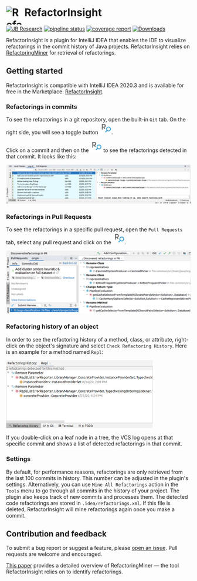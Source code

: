 <h1> <img align="left" width="50" height="50" src="https://s3-eu-west-1.amazonaws.com/public-resources.ml-labs.aws.intellij.net/static/refactor-insight/icon.svg" alt="RefactorInsight Icon"> RefactorInsight </h1>

[![JB Research](https://jb.gg/badges/research-flat-square.svg)](https://research.jetbrains.org/)
[![pipeline status](https://github.com/JetBrains-Research/refactorinsight/workflows/Java%20CI%20with%20Gradle/badge.svg)](https://github.com/JetBrains-Research/refactorinsight/badges/master)
[![coverage report](https://codecov.io/gh/JetBrains-Research/refactorinsight/branch/master/graph/badge.svg)](https://codecov.io/gh/JetBrains-Research/refactorinsight)
[![Downloads](https://img.shields.io/jetbrains/plugin/d/14704-refactorinsight.svg?style=flat-square)](https://plugins.jetbrains.com/plugin/14704-refactorinsight)

RefactorInsight is a plugin for IntelliJ IDEA that enables the IDE to visualize refactorings in the commit history of Java projects. RefactorInsight relies on [RefactoringMiner](https://github.com/tsantalis/RefactoringMiner) for retrieval of refactorings.

## Getting started
RefactorInsight is сompatible with IntelliJ IDEA 2020.3 and is available for free in the Marketplace: [RefactorInsight](https://plugins.jetbrains.com/plugin/14704-refactorinsight).

### Refactorings in commits
To see the refactorings in a git repository, open the built-in `Git` tab. On the right side, you will see a toggle button ![](assets/img/refactorinsight_toggle.svg).

Click on a commit and then on the ![](assets/img/refactorinsight_toggle.svg) to see the refactorings detected in that commit. It looks like this:

<img src="assets/img/refactorinsight_main.png" alt="Example" width="900">

### Refactorings in Pull Requests
To see the refactorings in a specific pull request, open the `Pull Requests` tab, select any pull request and click on the ![](assets/img/refactorinsight_toggle.svg).

<img src="assets/img/refactorinsight_pull_requests.png" alt="PullRequests" width="600">

### Refactoring history of an object
In order to see the refactoring history of a method, class, or attribute, right-click on the object's signature and select `Check Refactoring History`. Here is an example for a method named `Repl`:

<img src="assets/img/refactorinsight_history.png" alt="RefactoringHistory" width="400">

If you double-click on a leaf node in a tree, the VCS log opens at that specific commit and shows a list of detected refactorings in that commit.

### Settings
By default, for performance reasons, refactorings are only retrieved from the last 100 commits in history. This number can be adjusted in the plugin's settings. Alternatively, you can use `Mine All Refactorings` action in the `Tools` menu to go through all commits in the history of your project.
The plugin also keeps track of new commits and processes them.
The detected code refactorings are stored in `.idea/refactorings.xml`. If this file is deleted, RefactorInsight will mine refactorings again once you make a commit.


## Contribution and feedback
To submit a bug report or suggest a feature, please [open an issue](https://github.com/JetBrains-Research/refactorinsight/issues). 
Pull requests are welcome and encouraged.


[This paper](https://users.encs.concordia.ca/~nikolaos/publications/TSE_2020.pdf) provides a detailed overview of RefactoringMiner — the tool RefactorInsight relies on to identify refactorings.
